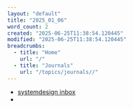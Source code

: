 ```yaml
---
layout: "default"
title: "2025_01_06"
word_count: 2
created: "2025-06-25T11:38:54.120445"
modified: "2025-06-25T11:38:54.120445"
breadcrumbs:
  - title: "Home"
    url: "/"
  - title: "Journals"
    url: "/topics/journals//"
---
```

- [systemdesign inbox](pages/systemdesign-inbox/)
-